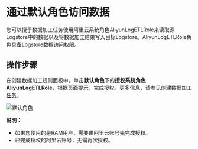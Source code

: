 # 通过默认角色访问数据

您可以授予数据加工任务使用阿里云系统角色AliyunLogETLRole来读取源Logstore中的数据以及将数据加工结果写入目标Logstore。AliyunLogETLRole角色具备Logstore数据访问权限。

## 操作步骤

在创建数据加工规则面板中，单击**默认角色**下的**授权系统角色AliyunLogETLRole**，根据页面提示，完成授权。更多信息，请参见[创建数据加工任务](/intl.zh-CN/数据加工/创建数据加工任务.md)。

![默认角色](https://static-aliyun-doc.oss-accelerate.aliyuncs.com/assets/img/zh-CN/6248283261/p132678.png)

**说明：**

-   如果您使用的是RAM用户，需要由阿里云账号先完成授权。
-   已完成授权的阿里云账号，无需再次授权。


